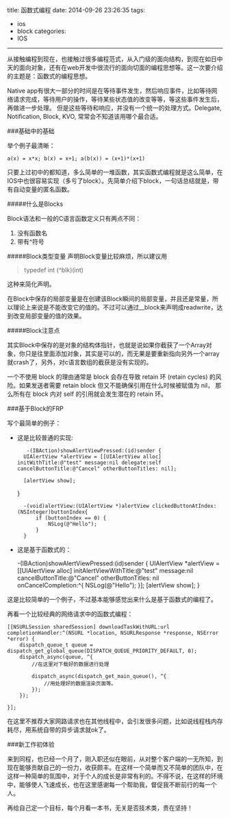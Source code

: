 title: 函数式编程
date: 2014-09-26 23:26:35
tags: 
- ios 
- block 
categories: 
- IOS
---

从接触编程到现在，也接触过很多编程范式，从入门级的面向结构，到现在如日中天的面向对象，还有在web开发中很流行的面向切面的编程思想等。这一次要介绍的主题是：函数式的编程思想。

Native app有很大一部分的时间是在等待事件发生，然后响应事件，比如等待网络请求完成，等待用户的操作，等待某些状态值的改变等等，等这些事件发生后，再做进一步处理。 但是这些等待和响应，并没有一个统一的处理方式。Delegate, Notification, Block, KVO, 常常会不知道该用哪个最合适。

<!--more-->

###基础中的基础

举个例子最清晰：

`a(x) = x*x;
b(x) = x+1;
a(b(x)) = (x+1)*(x+1)`

只要上过初中的都知道，多么简单的一堆函数，其实函数式编程就是这么简单，在IOS中也很容易实现（多亏了block）。先简单介绍下block，一句话总结就是，带有自动变量的匿名函数。

#####什么是Blocks

Block语法和一般的C语言函数定义只有两点不同：
1.  没有函数名
2.  带有^符号

#####Block类型变量
声明Block变量比较麻烦，所以建议用 

> typedef int (^blk)(int)

这种来简化声明。

在Block中保存的局部变量是在创建该Block瞬间的局部变量，并且还是常量，所以理论上来说是不能改变它的值的。不过可以通过__block来声明成readwrite，达到改变局部变量的值的效果。

#####Block注意点

其实Block中保存的是对象的结构体指针，也就是说如果你截获了一个Array对象，你只是往里面添加对象，其实是可以的，而无果是要重新指向另外一个array就crash了，另外，对c语言数组的截获是没有实现的。

一个不使用 block 的理由通常是 block 会存在导致 retain 环 (retain cycles) 的风险。如果发送者需要 retain block 但又不能确保引用在什么时候被赋值为 nil， 那么所有在 block 内对 self 的引用就会发生潜在的 retain 环。

###基于Block的FRP

写个最简单的例子：
- 这是比较普通的实现:

         -(IBAction)showAlertViewPressed:(id)sender {
        UIAlertView *alertView = [[UIAlertView alloc] initWithTitle:@"test" message:nil delegate:self cancelButtonTitle:@"Cancel" otherButtonTitles: nil];
        
        [alertView show];
        
    }
        
        -(void)alertView:(UIAlertView *)alertView clickedButtonAtIndex:(NSInteger)buttonIndex{
            if (buttonIndex == 0) {
                NSLog(@"Hello");
            }
        }

- 这是基于函数式的：

    -(IBAction)showAlertViewPressed:(id)sender {
        UIAlertView *alertView = [[UIAlertView alloc] initAlertViewWithTitle:@"test" message:nil cancelButtonTitle:@"Cancel" otherButtonTitles: nil onCancelCompletion:^{
            NSLog(@"Hello");
        }];
        [alertView show];
    }

这是比较简单的一个例子，不过基本能够感觉出来什么是基于函数式的编程了。

再看一个比较经典的网络请求中的函数式编程：

    [[NSURLSession sharedSession] downloadTaskWithURL:url completionHandler:^(NSURL *location, NSURLResponse *response, NSError *error) {
        dispatch_queue_t queue = dispatch_get_global_queue(DISPATCH_QUEUE_PRIORITY_DEFAULT, 0);
        dispatch_async(queue, ^{
            //在这里对下载好的数据进行处理
            
            dispatch_async(dispatch_get_main_queue(), ^{
                //用处理好的数据渲染页面等。
            });
        });
        
    }];

在这里不推荐大家网路请求也在其他线程中，会引发很多问题，比如说线程栈内存耗尽，用系统自带的异步请求就ok了。

###新工作初体验

来到同程，也已经一个月了，刚入职还似在眼前，从对整个客户端的一无所知，到现在能够贡献自己的一份力，收获颇丰。在这样一个简单而又不简单的团队中，在这样一种简单的氛围中，对于个人的成长是非常有利的。不得不说，在这样的环境中，能够使人飞速成长，也在这里感谢每一个帮助我，督促我不断前行的每一个人。

再给自己定一个目标，每个月看一本书，无关是否技术类，贵在坚持！

























